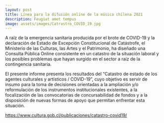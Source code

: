 ```yaml
---
layout: post
title: Línea para la difusión online de la música chilena 2021
description: Feugiat amet tempus
image: assets/images/Catrastro_COVID_19.jpg
---
```


A raíz de la emergencia sanitaria producida por el brote de COVID-19 y la declaración de Estado de Excepción Constitucional de Catástrofe, el Ministerio de las Culturas, las Artes y el Patrimonio, ha diseñado una Consulta Pública Online consistente en un catastro de la situación laboral y los posibles problemas que hayan surgido en el sector a raíz de la contingencia sanitaria.

El presente informe presenta los resultados del “Catastro de estado de los agentes culturales y artísticos / COVID-19”, cuyo objetivo es servir de insumo para la toma de decisiones orientadas a la ampliación y/o reformulación de los instrumentos institucionales existentes, a la focalización de las convocatorias de concursabilidad de fondos y a la disposición de nuevas formas de apoyo que permitan enfrentar esta situación.

https://www.cultura.gob.cl/publicaciones/catastro-covid19/
